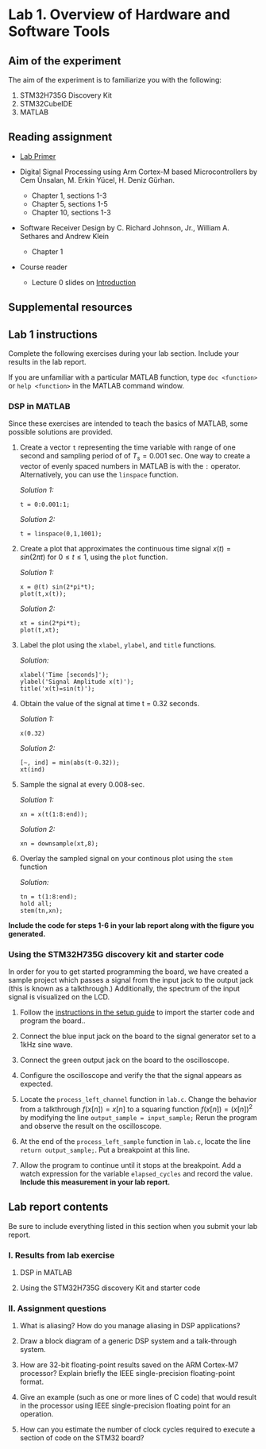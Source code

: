 # Lab 1. Overview of Hardware and Software Tools

## Aim of the experiment

The aim of the experiment is to familiarize you with the following:

1. STM32H735G Discovery Kit
2. STM32CubeIDE
3. MATLAB

## Reading assignment

* [Lab Primer][1]

* Digital Signal Processing using Arm Cortex-M based Microcontrollers by Cem Ünsalan, M. Erkin Yücel, H. Deniz Gürhan.
    * Chapter 1, sections 1-3
    * Chapter 5, sections 1-5
    * Chapter 10, sections 1-3

* Software Receiver Design by C. Richard Johnson, Jr., William A. Sethares and Andrew Klein
	* Chapter 1
	
* Course reader
	* Lecture 0 slides on [Introduction][3]
    
    
## Supplemental resources



## Lab 1 instructions

Complete the following exercises during your lab section. Include your results in the lab report.

If you are unfamiliar with a particular MATLAB function, type `doc <function>`  or `help <function>` in the MATLAB command window.

### DSP in MATLAB

Since these exercises are intended to teach the basics of MATLAB, some possible solutions are provided.

1.  Create a vector `t` representing the time variable with range of one second and sampling period of of $T_s = 0.001$ sec. One way to create a vector of evenly spaced numbers in MATLAB is with the `:` operator. Alternatively, you can use the `linspace` function.

    *Solution 1:* 
    ```
    t = 0:0.001:1;
    ```
    *Solution 2:* 
    ```
    t = linspace(0,1,1001);
    ```

2.  Create a plot that approximates the continuous time signal $x(t)=sin(2 \pi t)$ for $0 \leq t \leq 1$, using the `plot` function.

    *Solution 1:*
    ```
    x = @(t) sin(2*pi*t);
    plot(t,x(t));
    ```

    *Solution 2:*
    ```
    xt = sin(2*pi*t);
    plot(t,xt);
    ```


3.  Label the plot using the `xlabel`, `ylabel`, and `title` functions.

    *Solution:*
    ```
    xlabel('Time [seconds]');
    ylabel('Signal Amplitude x(t)');
    title('x(t)=sin(t)');
    ```

4.  Obtain the value of the signal at time t = 0.32 seconds.

    *Solution 1:*
    ```
    x(0.32)
    ```

    *Solution 2:*
    ```
    [~, ind] = min(abs(t-0.32));
    xt(ind)
    ```

5.  Sample the signal at every 0.008-sec.

    *Solution 1:* 
    ```
    xn = x(t(1:8:end));
    ```
    
    *Solution 2:* 
    ```
    xn = downsample(xt,8);
    ```

6.  Overlay the sampled signal on your continous plot using the `stem` function

    *Solution:*
    ```
    tn = t(1:8:end);
    hold all;
    stem(tn,xn);
    ```
    
**Include the code for steps 1-6 in your lab report along with the figure you generated.**
    
### Using the STM32H735G discovery kit and starter code

In order for you to get started programming the board, we have created a sample project which passes a signal from the input jack to the output jack (this is known as a talkthrough.) Additionally, the spectrum of the input signal is visualized on the LCD.

1. Follow the [instructions in the setup guide][4] to import the starter code and program the board..

2. Connect the blue input jack on the board to the signal generator set to a 1kHz sine wave.

3. Connect the green output jack on the board to the oscilloscope.

4. Configure the oscilloscope and verify the that the signal appears as expected.

5. Locate the `process_left_channel` function in `lab.c`. Change the behavior from a talkthrough $f(x[n]) = x[n]$ to a squaring function $f(x[n]) = {(x[n])}^2$ by modifying the line `output_sample = input_sample;` Rerun the program and observe the result on the oscilloscope.

6. At the end of the `process_left_sample` function in `lab.c`, locate the line `return output_sample;`. Put a breakpoint at this line.

7. Allow the program to continue until it stops at the breakpoint. Add a watch expression for the variable `elapsed_cycles` and record the value. **Include this measurement in your lab report.**

## Lab report contents

Be sure to include everything listed in this section when you submit your lab report.

### I. Results from lab exercise

1. DSP in MATLAB

2. Using the STM32H735G discovery Kit and starter code

### II. Assignment questions

1. What is aliasing? How do you manage aliasing in DSP applications?

2. Draw a block diagram of a generic DSP system and a talk-through system.

3. How are 32-bit floating-point results saved on the ARM Cortex-M7 processor? Explain briefly the IEEE single-precision floating-point format.

4. Give an example (such as one or more lines of C code) that would result in the processor using IEEE single-precision floating point for an operation.

5. How can you estimate the number of clock cycles required to execute a section of code on the STM32 board?

[1]:primer.md
[2]:https://www.arm.com/resources/ebook/digital-signal-processing
[3]:http://users.ece.utexas.edu/~bevans/courses/realtime/lectures/00_Introduction/lecture0.pptx
[4]:stm32h735g.md